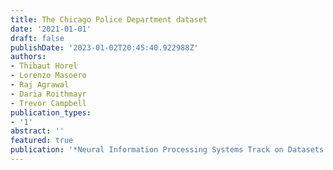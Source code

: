 ```yaml
---
title: The Chicago Police Department dataset
date: '2021-01-01'
draft: false
publishDate: '2023-01-02T20:45:40.922988Z'
authors:
- Thibaut Horel
- Lorenzo Masoero
- Raj Agrawal
- Daria Roithmayr
- Trevor Campbell
publication_types:
- '1'
abstract: ''
featured: true
publication: '*Neural Information Processing Systems Track on Datasets and Benchmarks*'
---
```


